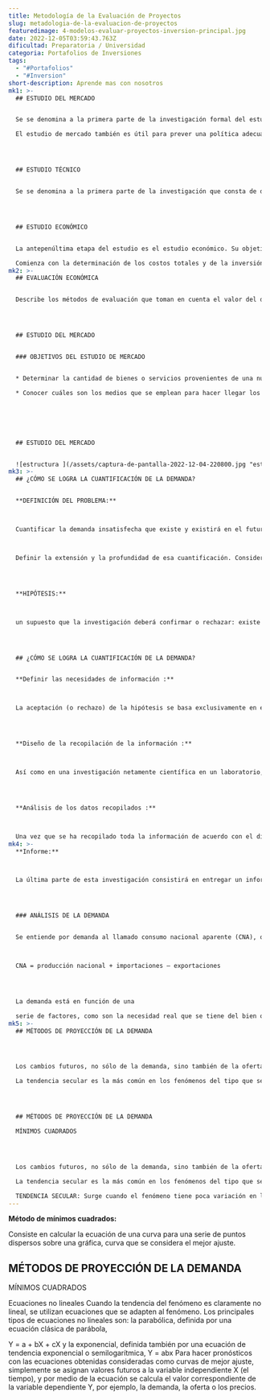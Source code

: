 ```yaml
---
title: Metodología de la Evaluación de Proyectos
slug: metadologia-de-la-evaluacion-de-proyectos
featuredimage: 4-modelos-evaluar-proyectos-inversion-principal.jpg
date: 2022-12-05T03:59:43.763Z
dificultad: Preparatoria / Universidad
categoria: Portafolios de Inversiones
tags:
  - "#Portafolios"
  - "#Inversion"
short-description: A﻿prende mas con nosotros
mk1: >-
  ## ESTUDIO DEL MERCADO


  Se se denomina a la primera parte de la investigación formal del estudio. Consta de la determinación y cuantificación de la demanda y la oferta, el análisis de los precios y el estudio de la comercialización.

  El estudio de mercado también es útil para prever una política adecuada de precios, estudiar la mejor forma de comercializar el producto y contestar la primera pregunta importante del estudio: ¿existe un mercado viable para el producto que se pretende elaborar? Si la respuesta es positiva, el estudio continúa. 




  ## ESTUDIO TÉCNICO


  Se se denomina a la primera parte de la investigación que consta de determinación del tamaño óptimo de la planta, determinación de la localización óptima de la planta, ingeniería del proyecto y análisis organizativo, administrativo y legal.




  ## ESTUDIO ECONÓMICO


  La antepenúltima etapa del estudio es el estudio económico. Su objetivo es ordenar y sistematizar la información de carácter monetario que proporcionan las etapas anteriores y elaborar los cuadros analíticos que sirven de base para la evaluación económica.

  Comienza con la determinación de los costos totales y de la inversión inicial a partir de los estudios de ingeniería, ya que estos costos dependen de la tecnología seleccionada.
mk2: >-
  ## EVALUACIÓN ECONÓMICA


  Describe los métodos de evaluación que toman en cuenta el valor del dinero a través del tiempo, anota sus limitaciones de aplicación y los compara con métodos contables de evaluación para mostrar la aplicación práctica de ambos.




  ## ESTUDIO DEL MERCADO


  ### OBJETIVOS DEL ESTUDIO DE MERCADO


  * Determinar la cantidad de bienes o servicios provenientes de una nueva unidad de producción que la comunidad estaría dispuesta a adquirir a determinados precios.

  * Conocer cuáles son los medios que se emplean para hacer llegar los bienes y servicios a los usuarios.






  ## ESTUDIO DEL MERCADO


  ![estructura ](/assets/captura-de-pantalla-2022-12-04-220800.jpg "estrucutra")
mk3: >-
  ## ¿CÓMO SE LOGRA LA CUANTIFICACIÓN DE LA DEMANDA?


  **DEFINICIÓN DEL PROBLEMA:**



  Cuantificar la demanda insatisfecha que existe y existirá en el futuro próximo del producto bajo estudio.



  Definir la extensión y la profundidad de esa cuantificación. Considerar la magnitud de la empres (número de empleados)




  **HIPÓTESIS:**



  un supuesto que la investigación deberá confirmar o rechazar: existe mercado potencial insatisfecho para el producto




  ## ¿CÓMO SE LOGRA LA CUANTIFICACIÓN DE LA DEMANDA?


  **Definir las necesidades de información :**



  La aceptación (o rechazo) de la hipótesis se basa exclusivamente en el análisis de la información que se pueda recopilar. Existen dos fuentes de información: las fuentes primarias, que son las encuestas de cualquier tipo, y las fuentes secundarias, que son estadísticas escritas; estas últimas se dividen en dos, fuentes secundarias internas a la empresa, generadas normalmente por el departamento de ventas, y fuentes secundarias externas a la empresa. 




  **Diseño de la recopilación de la información :**



  Así como en una investigación netamente científica en un laboratorio, se diseña un experimento que llevará a probar (o a rechazar) la hipótesis planteada, así también en la investigación de mercados es necesario diseñar el o los métodos que se utilizarán para probar la hipótesis.  




  **Análisis de los datos recopilados :**



  Una vez que se ha recopilado toda la información de acuerdo con el diseño señalado en el punto anterior, se procede a clasificarla y analizarla, tarea que no es sencilla. Una vez que se ha hecho esto y la información se muestra en tablas, gráficas o índices, en seguida se interpretan esos datos, sin perder de vista que el objetivo de la investigación es probar la hipótesis, es decir, al final lo que importa es declarar con datos en la mano, que existe (o no existe) una demanda insatisfecha potencial para el producto bajo estudio.
mk4: >-
  **Informe:**



  La última parte de esta investigación consistirá en entregar un informe lo más claramente documentado, y la forma del documento dependerá de la habilidad del investigador para utilizar las herramientas informáticas de que se dispone hoy en día.




  ### ANÁLISIS DE LA DEMANDA


  Se entiende por demanda al llamado consumo nacional aparente (CNA), que es la cantidad de determinado bien o servicio que el mercado requiere.



  CNA = producción nacional + importaciones – exportaciones




  La demanda está en función de una

  serie de factores, como son la necesidad real que se tiene del bien o servicio, su precio, el nivel de ingreso de la población, y otros, por lo que en el estudio habrá que tomar en cuenta información proveniente de fuentes primarias y secundarias, de indicadores econométricos, etcétera.
mk5: >-
  ## MÉTODOS DE PROYECCIÓN DE LA DEMANDA




  Los cambios futuros, no sólo de la demanda, sino también de la oferta y de los precios, se conocen con cierta exactitud si se usan las técnicas estadísticas adecuadas para analizar el presente. Para ello se usan las series de tiempo, pues lo que se desea observar es el comportamiento de un fenómeno respecto del tiempo.

  La tendencia secular es la más común en los fenómenos del tipo que se estudia como demanda y oferta. Para calcular una tendencia de este tipo existen varios métodos: el gráfico, el de las medias móviles y el de mínimos cuadrados.




  ## MÉTODOS DE PROYECCIÓN DE LA DEMANDA

  MÍNIMOS CUADRADOS




  Los cambios futuros, no sólo de la demanda, sino también de la oferta y de los precios, se conocen con cierta exactitud si se usan las técnicas estadísticas adecuadas para analizar el presente. Para ello se usan las series de tiempo, pues lo que se desea observar es el comportamiento de un fenómeno respecto del tiempo.

  La tendencia secular es la más común en los fenómenos del tipo que se estudia como demanda y oferta. Para calcular una tendencia de este tipo existen varios métodos: el gráfico, el de las medias móviles y el de mínimos cuadrados.

  TENDENCIA SECULAR: Surge cuando el fenómeno tiene poca variación en largos periodos y su representación gráfica es una línea recta o una curva suave;
---
```

**Método de mínimos cuadrados:**

 Consiste en calcular la ecuación de una curva para una serie de puntos dispersos sobre una gráfica, curva que se considera el mejor ajuste.



## MÉTODOS DE PROYECCIÓN DE LA DEMANDA
MÍNIMOS CUADRADOS



Ecuaciones no lineales Cuando la tendencia del fenómeno es claramente no lineal, se utilizan ecuaciones que se adapten al fenómeno. Los principales tipos de ecuaciones no lineales son: la parabólica, definida por una ecuación clásica de parábola, 


Y = a + bX + cX 
y la exponencial, definida también por una ecuación de tendencia exponencial o semilogarítmica,
Y = abx
Para hacer pronósticos con las ecuaciones obtenidas consideradas como curvas de mejor ajuste, simplemente se asignan valores futuros a la variable independiente X (el tiempo), y por medio de la ecuación se calcula el valor correspondiente de la variable dependiente Y, por ejemplo, la demanda, la oferta o los precios.